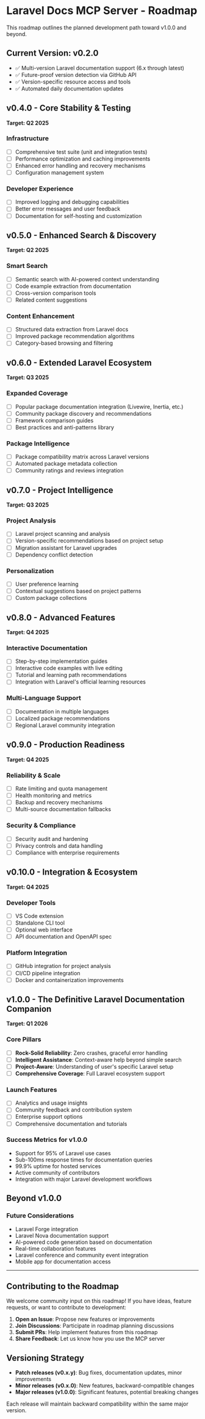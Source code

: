 # Laravel Docs MCP Server - Roadmap

This roadmap outlines the planned development path toward v1.0.0 and beyond.

## Current Version: v0.2.0
- ✅ Multi-version Laravel documentation support (6.x through latest)
- ✅ Future-proof version detection via GitHub API
- ✅ Version-specific resource access and tools
- ✅ Automated daily documentation updates

## v0.4.0 - Core Stability & Testing
**Target: Q2 2025**

### Infrastructure
- [ ] Comprehensive test suite (unit and integration tests)
- [ ] Performance optimization and caching improvements
- [ ] Enhanced error handling and recovery mechanisms
- [ ] Configuration management system

### Developer Experience
- [ ] Improved logging and debugging capabilities
- [ ] Better error messages and user feedback
- [ ] Documentation for self-hosting and customization

## v0.5.0 - Enhanced Search & Discovery
**Target: Q2 2025**

### Smart Search
- [ ] Semantic search with AI-powered context understanding
- [ ] Code example extraction from documentation
- [ ] Cross-version comparison tools
- [ ] Related content suggestions

### Content Enhancement
- [ ] Structured data extraction from Laravel docs
- [ ] Improved package recommendation algorithms
- [ ] Category-based browsing and filtering

## v0.6.0 - Extended Laravel Ecosystem
**Target: Q3 2025**

### Expanded Coverage
- [ ] Popular package documentation integration (Livewire, Inertia, etc.)
- [ ] Community package discovery and recommendations
- [ ] Framework comparison guides
- [ ] Best practices and anti-patterns library

### Package Intelligence
- [ ] Package compatibility matrix across Laravel versions
- [ ] Automated package metadata collection
- [ ] Community ratings and reviews integration

## v0.7.0 - Project Intelligence
**Target: Q3 2025**

### Project Analysis
- [ ] Laravel project scanning and analysis
- [ ] Version-specific recommendations based on project setup
- [ ] Migration assistant for Laravel upgrades
- [ ] Dependency conflict detection

### Personalization
- [ ] User preference learning
- [ ] Contextual suggestions based on project patterns
- [ ] Custom package collections

## v0.8.0 - Advanced Features
**Target: Q4 2025**

### Interactive Documentation
- [ ] Step-by-step implementation guides
- [ ] Interactive code examples with live editing
- [ ] Tutorial and learning path recommendations
- [ ] Integration with Laravel's official learning resources

### Multi-Language Support
- [ ] Documentation in multiple languages
- [ ] Localized package recommendations
- [ ] Regional Laravel community integration

## v0.9.0 - Production Readiness
**Target: Q4 2025**

### Reliability & Scale
- [ ] Rate limiting and quota management
- [ ] Health monitoring and metrics
- [ ] Backup and recovery mechanisms
- [ ] Multi-source documentation fallbacks

### Security & Compliance
- [ ] Security audit and hardening
- [ ] Privacy controls and data handling
- [ ] Compliance with enterprise requirements

## v0.10.0 - Integration & Ecosystem
**Target: Q4 2025**

### Developer Tools
- [ ] VS Code extension
- [ ] Standalone CLI tool
- [ ] Optional web interface
- [ ] API documentation and OpenAPI spec

### Platform Integration
- [ ] GitHub integration for project analysis
- [ ] CI/CD pipeline integration
- [ ] Docker and containerization improvements

## v1.0.0 - The Definitive Laravel Documentation Companion
**Target: Q1 2026**

### Core Pillars
- [ ] **Rock-Solid Reliability**: Zero crashes, graceful error handling
- [ ] **Intelligent Assistance**: Context-aware help beyond simple search
- [ ] **Project-Aware**: Understanding of user's specific Laravel setup
- [ ] **Comprehensive Coverage**: Full Laravel ecosystem support

### Launch Features
- [ ] Analytics and usage insights
- [ ] Community feedback and contribution system
- [ ] Enterprise support options
- [ ] Comprehensive documentation and tutorials

### Success Metrics for v1.0.0
- Support for 95% of Laravel use cases
- Sub-100ms response times for documentation queries
- 99.9% uptime for hosted services
- Active community of contributors
- Integration with major Laravel development workflows

## Beyond v1.0.0

### Future Considerations
- Laravel Forge integration
- Laravel Nova documentation support
- AI-powered code generation based on documentation
- Real-time collaboration features
- Laravel conference and community event integration
- Mobile app for documentation access

---

## Contributing to the Roadmap

We welcome community input on this roadmap! If you have ideas, feature requests, or want to contribute to development:

1. **Open an Issue**: Propose new features or improvements
2. **Join Discussions**: Participate in roadmap planning discussions
3. **Submit PRs**: Help implement features from this roadmap
4. **Share Feedback**: Let us know how you use the MCP server

## Versioning Strategy

- **Patch releases (v0.x.y)**: Bug fixes, documentation updates, minor improvements
- **Minor releases (v0.x.0)**: New features, backward-compatible changes
- **Major releases (v1.0.0)**: Significant features, potential breaking changes

Each release will maintain backward compatibility within the same major version.